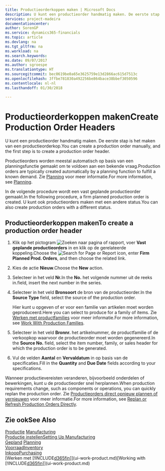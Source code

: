 ```yaml
---
title: Productieorderkoppen maken | Microsoft Docs
description: U kunt een productieorder handmatig maken. De eerste stap is het maken van een productieorderkop.
services: project-madeira
documentationcenter: 
author: SorenGP
ms.service: dynamics365-financials
ms.topic: article
ms.devlang: na
ms.tgt_pltfrm: na
ms.workload: na
ms.search.keywords: 
ms.date: 09/07/2017
ms.author: sgroespe
ms.translationtype: HT
ms.sourcegitcommit: bec0619be0a65e3625759e13d2866ac615d7513c
ms.openlocfilehash: 3ffbe781830a492256be864bace38bbef3050596
ms.contentlocale: nl-nl
ms.lasthandoff: 01/30/2018

---
```

# <a name="create-production-order-headers"></a><span data-ttu-id="7f459-103">Productieorderkoppen maken</span><span class="sxs-lookup"><span data-stu-id="7f459-103">Create Production Order Headers</span></span>
<span data-ttu-id="7f459-104">U kunt een productieorder handmatig maken. De eerste stap is het maken van een productieorderkop.</span><span class="sxs-lookup"><span data-stu-id="7f459-104">You can create a production order manually, and the first step is to create a production order header.</span></span>

<span data-ttu-id="7f459-105">Productieorders worden meestal automatisch op basis van een planningsfunctie gemaakt om te voldoen aan een bekende vraag.</span><span class="sxs-lookup"><span data-stu-id="7f459-105">Production orders are typically created automatically by a planning function to fulfill a known demand.</span></span> <span data-ttu-id="7f459-106">Zie [Planning](production-planning.md) voor meer informatie.</span><span class="sxs-lookup"><span data-stu-id="7f459-106">For more information, see [Planning](production-planning.md).</span></span>   

<span data-ttu-id="7f459-107">In de volgende procedure wordt een vast geplande productieorder gemaakt.</span><span class="sxs-lookup"><span data-stu-id="7f459-107">In the following procedure, a firm planned production order is created.</span></span> <span data-ttu-id="7f459-108">U kunt ook productieorders maken met een andere status.</span><span class="sxs-lookup"><span data-stu-id="7f459-108">You can also create production orders with a different status.</span></span>  

## <a name="to-create-a-production-order-header"></a><span data-ttu-id="7f459-109">Productieorderkoppen maken</span><span class="sxs-lookup"><span data-stu-id="7f459-109">To create a production order header</span></span>  
1.  <span data-ttu-id="7f459-110">Klik op het pictogram ![Zoeken naar pagina of rapport](media/ui-search/search_small.png "pictogram Zoeken naar pagina of rapport"), voer **Vast geplande productieorders** in en klik op de gerelateerde koppeling.</span><span class="sxs-lookup"><span data-stu-id="7f459-110">Choose the ![Search for Page or Report](media/ui-search/search_small.png "Search for Page or Report icon") icon, enter **Firm Planned Prod. Orders**, and then choose the related link.</span></span>  
2.  <span data-ttu-id="7f459-111">Kies de actie **Nieuw**.</span><span class="sxs-lookup"><span data-stu-id="7f459-111">Choose the **New** action.</span></span>  
3.  <span data-ttu-id="7f459-112">Selecteer in het veld **Nr.**</span><span class="sxs-lookup"><span data-stu-id="7f459-112">In the **No.**</span></span> <span data-ttu-id="7f459-113">het volgende nummer uit de reeks in.</span><span class="sxs-lookup"><span data-stu-id="7f459-113">field, insert the next number in the series.</span></span>  
4.  <span data-ttu-id="7f459-114">Selecteer in het veld **Bronsoort** de bron van de productieorder.</span><span class="sxs-lookup"><span data-stu-id="7f459-114">In the **Source Type** field, select the source of the production order.</span></span>

    <span data-ttu-id="7f459-115">Hier kunt u opgeven of er voor een familie van artikelen moet worden geproduceerd.</span><span class="sxs-lookup"><span data-stu-id="7f459-115">Here you can select to produce for a family of items.</span></span> <span data-ttu-id="7f459-116">Zie [Werken met productfamilies](production-how-work-family.md) voor meer informatie.</span><span class="sxs-lookup"><span data-stu-id="7f459-116">For more information, see [Work With Production Families](production-how-work-family.md).</span></span>
5.  <span data-ttu-id="7f459-117">Selecteer in het veld **Bronnr.** het artikelnummer, de productfamilie of de verkoopkop waarvoor de productieorder moet worden gegenereerd.</span><span class="sxs-lookup"><span data-stu-id="7f459-117">In the **Source No.** field, select the item number, family, or sales header for which the production order is to be generated.</span></span>  
6.  <span data-ttu-id="7f459-118">Vul de velden **Aantal** en **Vervaldatum** in op basis van de specificaties.</span><span class="sxs-lookup"><span data-stu-id="7f459-118">Fill in the **Quantity** and **Due Date** fields according to your specifications.</span></span>  

<span data-ttu-id="7f459-119">Wanneer productievereisten veranderen, bijvoorbeeld onderdelen of bewerkingen, kunt u de productieorder snel herplannen.</span><span class="sxs-lookup"><span data-stu-id="7f459-119">When production requirements change, such as components or operations, you can quickly replan the production order.</span></span> <span data-ttu-id="7f459-120">Zie [Productieorders direct opnieuw plannen of vernieuwen](production-how-to-replan-refresh-production-orders.md) voor meer informatie.</span><span class="sxs-lookup"><span data-stu-id="7f459-120">For more information, see [Replan or Refresh Production Orders Directly](production-how-to-replan-refresh-production-orders.md).</span></span> 

## <a name="see-also"></a><span data-ttu-id="7f459-121">Zie ook</span><span class="sxs-lookup"><span data-stu-id="7f459-121">See Also</span></span>  
<span data-ttu-id="7f459-122">[Productie](production-manage-manufacturing.md)  </span><span class="sxs-lookup"><span data-stu-id="7f459-122">[Manufacturing](production-manage-manufacturing.md)  </span></span>  
[<span data-ttu-id="7f459-123">Productie instellen</span><span class="sxs-lookup"><span data-stu-id="7f459-123">Setting Up Manufacturing</span></span>](production-configure-production-processes.md)  
<span data-ttu-id="7f459-124">[Gepland](production-planning.md)    </span><span class="sxs-lookup"><span data-stu-id="7f459-124">[Planning](production-planning.md)    </span></span>  
[<span data-ttu-id="7f459-125">Voorraad</span><span class="sxs-lookup"><span data-stu-id="7f459-125">Inventory</span></span>](inventory-manage-inventory.md)  
[<span data-ttu-id="7f459-126">Inkoop</span><span class="sxs-lookup"><span data-stu-id="7f459-126">Purchasing</span></span>](purchasing-manage-purchasing.md)  
<span data-ttu-id="7f459-127">[Werken met [!INCLUDE[d365fin](includes/d365fin_md.md)]](ui-work-product.md)</span><span class="sxs-lookup"><span data-stu-id="7f459-127">[Working with [!INCLUDE[d365fin](includes/d365fin_md.md)]](ui-work-product.md)</span></span>

